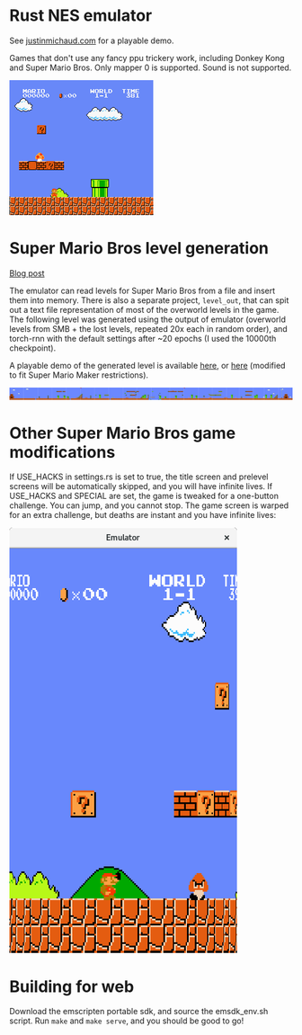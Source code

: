 # Rust NES emulator

See [justinmichaud.com](http://justinmichaud.com/smb_challenge/index.html) for a playable demo.

Games that don't use any fancy ppu trickery work, including Donkey Kong and Super Mario Bros. Only mapper 0 is supported. Sound is not supported.

![Super Mario Bros](/smb.gif?raw=true "Super Mario Bros")

# Super Mario Bros level generation

[Blog post](https://medium.com/@justin_michaud/super-mario-bros-level-generation-using-torch-rnn-726ddea7e9b7)

The emulator can read levels for Super Mario Bros from a file and insert them into memory. There is also a separate project, `level_out`, that can spit out a text file representation of most of the overworld levels in the game. The following level was generated using the output of emulator (overworld levels from SMB + the lost levels, repeated 20x each in random order), and torch-rnn with the default settings after ~20 epochs (I used the 10000th checkpoint).

A playable demo of the generated level is available [here](http://justinmichaud.com/ml_level/index.html), or [here](https://supermariomakerbookmark.nintendo.net/courses/AC01-0000-034E-BC93) (modified to fit Super Mario Maker restrictions).

![](/0.png?raw=true)

# Other Super Mario Bros game modifications

If USE_HACKS in settings.rs is set to true, the title screen and prelevel screens will be automatically skipped, and you will have infinite lives.
If USE_HACKS and SPECIAL are set, the game is tweaked for a one-button challenge. You can jump, and you cannot stop. The game screen is warped for an extra challenge, but deaths are instant and you have infinite lives:

![Super Mario Bros - SPECIAL and USE_HACKS](/smb-special-usehacks.png?raw=true "Super Mario Bros SPECIAL and USE HACKS")

# Building for web
Download the emscripten portable sdk, and source the emsdk_env.sh script. Run `make` and `make serve`, and you should be good to go!
